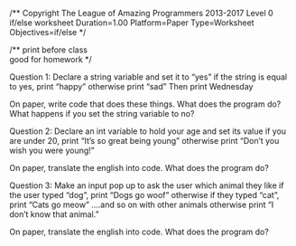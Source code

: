/** Copyright The League of Amazing Programmers 2013-2017
Level 0
if/else worksheet
Duration=1.00
Platform=Paper
Type=Worksheet
Objectives=if/else
*/

/** 
print before class	
good for homework
*/

Question 1: 
Declare a string variable and set it to “yes”
if the string is equal to yes, print “happy”
otherwise print “sad”
Then print Wednesday

On paper, write code that does these things.
What does the program do?
What happens if you set the string variable to no?


Question 2:
Declare an int variable to hold your age and set its value
if you are under 20, print “It’s so great being young”
otherwise print “Don’t you wish you were young!”

On paper, translate the english into code.
What does the program do?


Question 3:
Make an input pop up to ask the user which animal they like
if the user typed “dog”, print “Dogs go woof”
otherwise if they typed “cat”, print “Cats go meow”
….and so on with other animals
otherwise print “I don’t know that animal.”

On paper, translate the english into code.
What does the program do?


